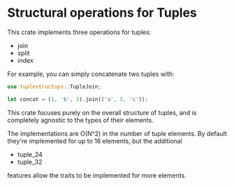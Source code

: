 # Structural operations for Tuples

This crate implements three operations for tuples:
- join
- split
- index

For example, you can simply concatenate two tuples with:
```rust
use tuplestructops::TupleJoin;

let concat = (1, 'b', 3).join(('a', 5, 'c'));
```

This crate focuses purely on the overall structure of tuples, and is completely
agnostic to the types of their elements.

The implementations are O(N^2) in the number of tuple elements. By default
they're implemented for up to 16 elements, but the additional
- tuple_24
- tuple_32

features allow the traits to be implemented for more elements.
